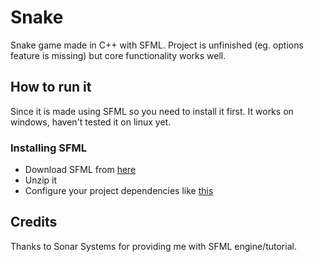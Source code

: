 # Snake

Snake game made in C++ with SFML. Project is unfinished (eg. options feature is missing) but core functionality works well.

## How to run it

Since it is made using SFML so you need to install it first. It works on windows, haven't tested it on linux yet.

### Installing SFML

- Download SFML from [here](https://www.sfml-dev.org/download.php)
- Unzip it
- Configure your project dependencies like [this](https://www.sfml-dev.org/tutorials/2.6/start-vc.php)

## Credits

Thanks to Sonar Systems for providing me with SFML engine/tutorial.
